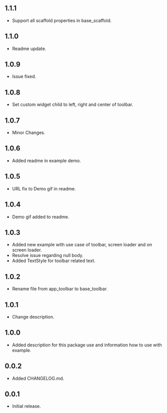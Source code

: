 ## 1.1.1

* Support all scaffold properties in base_scaffold.

## 1.1.0

* Readme update.

## 1.0.9

* Issue fixed.

## 1.0.8

* Set custom widget child to left, right and center of toolbar.

## 1.0.7

* Minor Changes.

## 1.0.6

* Added readme in example demo.

## 1.0.5

* URL fix to Demo gif in readme.

## 1.0.4

* Demo gif added to readme.

## 1.0.3

* Added new example with use case of toolbar, screen loader and on screen loader.
* Resolve issue regarding null body.
* Added TextStyle for toolbar related text.

## 1.0.2

* Rename file from app_toolbar to base_toolbar.

## 1.0.1

* Change description.

## 1.0.0

* Added description for this package use and information how to use with example.

## 0.0.2

* Added CHANGELOG.md.

## 0.0.1

* Initial release.